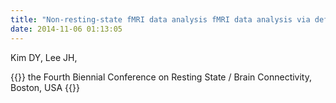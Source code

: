 ```yaml
---
title: "Non-resting-state fMRI data analysis fMRI data analysis via default-mode networks: Feasibility study,"
date: 2014-11-06 01:13:05
---
```


Kim DY, Lee JH, 

{{<format bright-green>}}
the Fourth Biennial Conference on Resting State / Brain Connectivity, Boston, USA
{{</format>}}